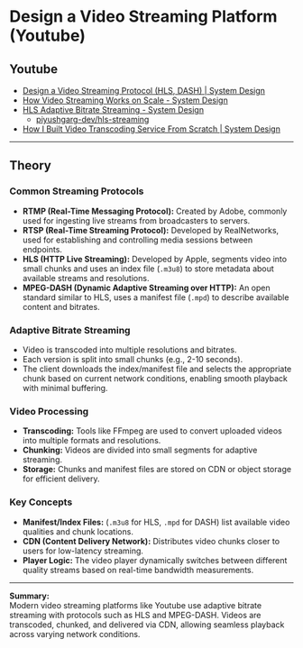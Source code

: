# Design a Video Streaming Platform (Youtube)


## Youtube

- [Design a Video Streaming Protocol (HLS, DASH) | System Design](https://www.youtube.com/watch?v=v6qvrIY5Tgs)
- [How Video Streaming Works on Scale - System Design](https://www.youtube.com/watch?v=-JtjQ-OA7XE)
- [HLS Adaptive Bitrate Streaming - System Design](https://www.youtube.com/watch?v=6JTV4PwisoQ)
  - [piyushgarg-dev/hls-streaming](https://github.com/piyushgarg-dev/hls-streaming)
- [How I Built Video Transcoding Service From Scratch | System Design](https://www.youtube.com/watch?v=wcdaIQjtWQI)


---

## Theory

### Common Streaming Protocols

- **RTMP (Real-Time Messaging Protocol):** Created by Adobe, commonly used for ingesting live streams from broadcasters to servers.
- **RTSP (Real-Time Streaming Protocol):** Developed by RealNetworks, used for establishing and controlling media sessions between endpoints.
- **HLS (HTTP Live Streaming):** Developed by Apple, segments video into small chunks and uses an index file (`.m3u8`) to store metadata about available streams and resolutions.
- **MPEG-DASH (Dynamic Adaptive Streaming over HTTP):** An open standard similar to HLS, uses a manifest file (`.mpd`) to describe available content and bitrates.

### Adaptive Bitrate Streaming

- Video is transcoded into multiple resolutions and bitrates.
- Each version is split into small chunks (e.g., 2-10 seconds).
- The client downloads the index/manifest file and selects the appropriate chunk based on current network conditions, enabling smooth playback with minimal buffering.

### Video Processing

- **Transcoding:** Tools like FFmpeg are used to convert uploaded videos into multiple formats and resolutions.
- **Chunking:** Videos are divided into small segments for adaptive streaming.
- **Storage:** Chunks and manifest files are stored on CDN or object storage for efficient delivery.

### Key Concepts

- **Manifest/Index Files:** (`.m3u8` for HLS, `.mpd` for DASH) list available video qualities and chunk locations.
- **CDN (Content Delivery Network):** Distributes video chunks closer to users for low-latency streaming.
- **Player Logic:** The video player dynamically switches between different quality streams based on real-time bandwidth measurements.

---

**Summary:**  
Modern video streaming platforms like Youtube use adaptive bitrate streaming with protocols such as HLS and MPEG-DASH. Videos are transcoded, chunked, and delivered via CDN, allowing seamless playback across varying network conditions.